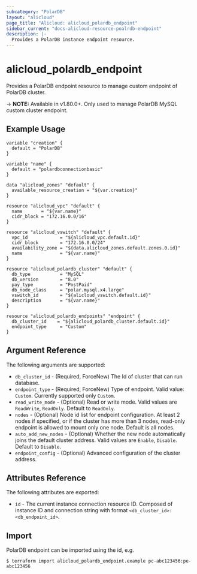 ```yaml
---
subcategory: "PolarDB"
layout: "alicloud"
page_title: "Alicloud: alicloud_polardb_endpoint"
sidebar_current: "docs-alicloud-resource-poalrdb-endpoint"
description: |-
  Provides a PolarDB instance endpoint resource.
---
```


# alicloud\_polardb\_endpoint

Provides a PolarDB endpoint resource to manage custom endpoint of PolarDB cluster.

-> **NOTE:** Available in v1.80.0+. Only used to manage PolarDB MySQL custom cluster endpoint.

## Example Usage

```
variable "creation" {
  default = "PolarDB"
}

variable "name" {
  default = "polardbconnectionbasic"
}

data "alicloud_zones" "default" {
  available_resource_creation = "${var.creation}"
}

resource "alicloud_vpc" "default" {
  name       = "${var.name}"
  cidr_block = "172.16.0.0/16"
}

resource "alicloud_vswitch" "default" {
  vpc_id            = "${alicloud_vpc.default.id}"
  cidr_block        = "172.16.0.0/24"
  availability_zone = "${data.alicloud_zones.default.zones.0.id}"
  name              = "${var.name}"
}

resource "alicloud_polardb_cluster" "default" {
  db_type           = "MySQL"
  db_version        = "8.0"
  pay_type          = "PostPaid"
  db_node_class     = "polar.mysql.x4.large"
  vswitch_id        = "${alicloud_vswitch.default.id}"
  description       = "${var.name}"
}

resource "alicloud_polardb_endpoints" "endpoint" {
  db_cluster_id    = "${alicloud_polardb_cluster.default.id}"
  endpoint_type     = "Custom"
}
```

## Argument Reference

The following arguments are supported:

* `db_cluster_id` - (Required, ForceNew) The Id of cluster that can run database.
* `endpoint_type` - (Required, ForceNew) Type of endpoint. Valid value: `Custom`. Currently supported only `Custom`.
* `read_write_mode` - (Optional) Read or write mode. Valid values are `ReadWrite`, `ReadOnly`. Default to `ReadOnly`.
* `nodes` - (Optional) Node id list for endpoint configuration. At least 2 nodes if specified, or if the cluster has more than 3 nodes, read-only endpoint is allowed to mount only one node. Default is all nodes.
* `auto_add_new_nodes` - (Optional) Whether the new node automatically joins the default cluster address. Valid values are `Enable`, `Disable`. Default to `Disable`.
* `endpoint_config` - (Optional) Advanced configuration of the cluster address.

## Attributes Reference

The following attributes are exported:

* `id` - The current instance connection resource ID. Composed of instance ID and connection string with format `<db_cluster_id>:<db_endpoint_id>`.

## Import

PolarDB endpoint can be imported using the id, e.g.

```
$ terraform import alicloud_polardb_endpoint.example pc-abc123456:pe-abc123456
```